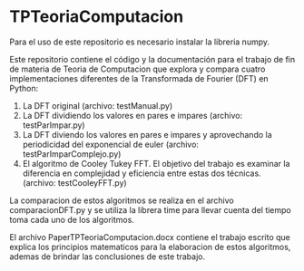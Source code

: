 # TPTeoriaComputacion

Para el uso de este repositorio es necesario instalar la libreria numpy.

Este repositorio contiene el código y la documentación para el trabajo de fin de materia de Teoria de Computacion que explora y compara cuatro implementaciones diferentes de la Transformada de Fourier (DFT) en Python: 
1. La DFT original (archivo: testManual.py)
2. La DFT dividiendo los valores en pares e impares (archivo: testParImpar.py)
3. La DFT diviendo los valores en pares e impares y aprovechando la periodicidad del exponencial de euler (archivo: testParImparComplejo.py)
4. El algoritmo de Cooley Tukey FFT. El objetivo del trabajo es examinar la diferencia en complejidad y eficiencia entre estas dos técnicas. (archivo: testCooleyFFT.py)

La comparacion de estos algoritmos se realiza en el archivo comparacionDFT.py y se utiliza la librera time para llevar cuenta del tiempo toma cada uno de los algoritmos.

El archivo PaperTPTeoriaComputacion.docx contiene el trabajo escrito que explica los principios matematicos para la elaboracion de estos algoritmos, ademas de brindar las conclusiones de este trabajo.
